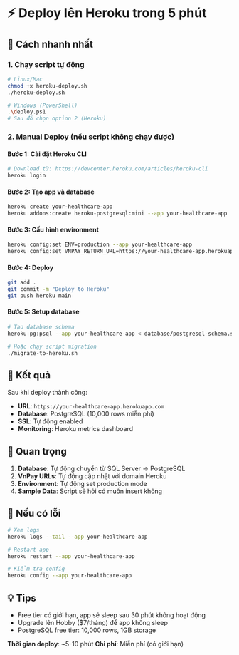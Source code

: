 # ⚡ Deploy lên Heroku trong 5 phút

## 🚀 Cách nhanh nhất

### 1. Chạy script tự động
```bash
# Linux/Mac
chmod +x heroku-deploy.sh
./heroku-deploy.sh

# Windows (PowerShell)
.\deploy.ps1
# Sau đó chọn option 2 (Heroku)
```

### 2. Manual Deploy (nếu script không chạy được)

#### Bước 1: Cài đặt Heroku CLI
```bash
# Download từ: https://devcenter.heroku.com/articles/heroku-cli
heroku login
```

#### Bước 2: Tạo app và database
```bash
heroku create your-healthcare-app
heroku addons:create heroku-postgresql:mini --app your-healthcare-app
```

#### Bước 3: Cấu hình environment
```bash
heroku config:set ENV=production --app your-healthcare-app
heroku config:set VNPAY_RETURN_URL=https://your-healthcare-app.herokuapp.com/api/vnpay/return.html --app your-healthcare-app
```

#### Bước 4: Deploy
```bash
git add .
git commit -m "Deploy to Heroku"
git push heroku main
```

#### Bước 5: Setup database
```bash
# Tạo database schema
heroku pg:psql --app your-healthcare-app < database/postgresql-schema.sql

# Hoặc chạy script migration
./migrate-to-heroku.sh
```

## 🎯 Kết quả

Sau khi deploy thành công:
- **URL**: `https://your-healthcare-app.herokuapp.com`
- **Database**: PostgreSQL (10,000 rows miễn phí)
- **SSL**: Tự động enabled
- **Monitoring**: Heroku metrics dashboard

## 🔧 Quan trọng

1. **Database**: Tự động chuyển từ SQL Server → PostgreSQL
2. **VnPay URLs**: Tự động cập nhật với domain Heroku
3. **Environment**: Tự động set production mode
4. **Sample Data**: Script sẽ hỏi có muốn insert không

## 🐛 Nếu có lỗi

```bash
# Xem logs
heroku logs --tail --app your-healthcare-app

# Restart app
heroku restart --app your-healthcare-app

# Kiểm tra config
heroku config --app your-healthcare-app
```

## 💡 Tips

- Free tier có giới hạn, app sẽ sleep sau 30 phút không hoạt động
- Upgrade lên Hobby ($7/tháng) để app không sleep
- PostgreSQL free tier: 10,000 rows, 1GB storage

**Thời gian deploy**: ~5-10 phút
**Chi phí**: Miễn phí (có giới hạn) 